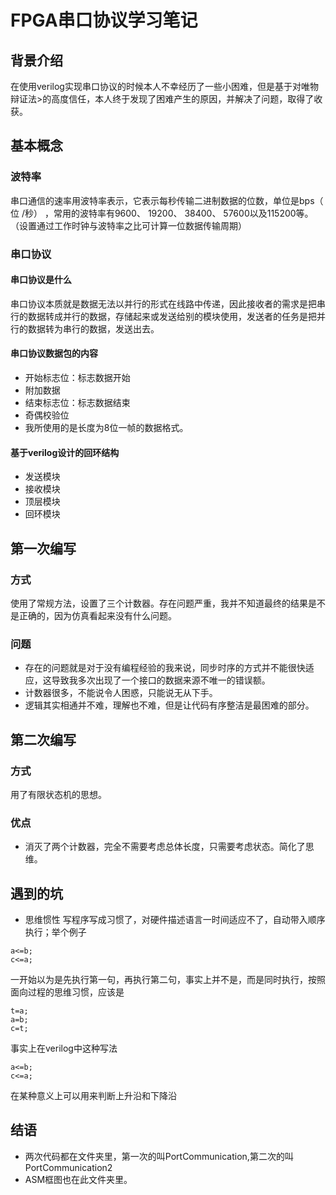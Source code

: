 # FPGA串口协议学习笔记
## 背景介绍
  在使用verilog实现串口协议的时候本人不幸经历了一些小困难，但是基于对唯物辩证法>的高度信任，本人终于发现了困难产生的原因，并解决了问题，取得了收获。

## 基本概念
### 波特率
 串口通信的速率用波特率表示，它表示每秒传输二进制数据的位数，单位是bps（ 位
/秒） ，常用的波特率有9600、 19200、 38400、 57600以及115200等。（设置通过工作时钟与波特率之比可计算一位数据传输周期）

### 串口协议
#### 串口协议是什么
串口协议本质就是数据无法以并行的形式在线路中传递，因此接收者的需求是把串行的数据转成并行的数据，存储起来或发送给别的模块使用，发送者的任务是把并行的数据转为串行的数据，发送出去。
#### 串口协议数据包的内容
* 开始标志位：标志数据开始
* 附加数据
* 结束标志位：标志数据结束
* 奇偶校验位
* 我所使用的是长度为8位一帧的数据格式。
#### 基于verilog设计的回环结构
* 发送模块
* 接收模块
* 顶层模块
* 回环模块
## 第一次编写
### 方式
使用了常规方法，设置了三个计数器。存在问题严重，我并不知道最终的结果是不是正确的，因为仿真看起来没有什么问题。
### 问题
* 存在的问题就是对于没有编程经验的我来说，同步时序的方式并不能很快适应，这导致我多次出现了一个接口的数据来源不唯一的错误额。
* 计数器很多，不能说令人困惑，只能说无从下手。
* 逻辑其实相通并不难，理解也不难，但是让代码有序整洁是最困难的部分。
## 第二次编写
### 方式
用了有限状态机的思想。
### 优点
* 消灭了两个计数器，完全不需要考虑总体长度，只需要考虑状态。简化了思维。


## 遇到的坑
* 思维惯性
写程序写成习惯了，对硬件描述语言一时间适应不了，自动带入顺序执行；举个例子
```
a<=b;
c<=a;
```
一开始以为是先执行第一句，再执行第二句，事实上并不是，而是同时执行，按照面向过程的思维习惯，应该是
```
t=a;
a=b;
c=t;
```
事实上在verilog中这种写法
```
a<=b;
c<=a;
```
在某种意义上可以用来判断上升沿和下降沿

## 结语
* 两次代码都在文件夹里，第一次的叫PortCommunication,第二次的叫PortCommunication2
* ASM框图也在此文件夹里。

